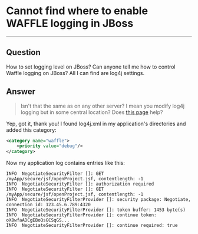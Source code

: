 # Cannot find where to enable WAFFLE logging in JBoss
----

## Question
How to set logging level on JBoss?
Can anyone tell me how to control Waffle logging on JBoss? All I can find are log4j settings.

## Answer
> Isn't that the same as on any other server? I mean you modify log4j logging but in some central location? Does [this page](https://developer.jboss.org/wiki/logging) help?

Yep, got it, thank you! I found log4j.xml in my application's directories and added this category:
```xml
<category name="waffle">
    <priority value="debug"/>
</category>
```
Now my application log contains entries like this:

```
INFO  NegotiateSecurityFilter []: GET /myApp/secure/jsf/openProject.jsf, contentlength: -1
INFO  NegotiateSecurityFilter []: authorization required
INFO  NegotiateSecurityFilter []: GET /myApp/secure/jsf/openProject.jsf, contentlength: -1
INFO  NegotiateSecurityFilterProvider []: security package: Negotiate, connection id: 123.45.6.789:4320
INFO  NegotiateSecurityFilterProvider []: token buffer: 1453 byte(s)
INFO  NegotiateSecurityFilterProvider []: continue token: oX8wfaADCgEBoQsGCSqGS...
INFO  NegotiateSecurityFilterProvider []: continue required: true
```

